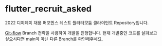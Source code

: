 # flutter_recruit_asked

2022 디미페이 채용 퍼포먼스 테스트 플러터모둠 클라이언트 Repository입니다.

[Git-flow](https://techblog.woowahan.com/2553/) Branch 전략을 사용하여 개발을 진행합니다.
현재 개발중인 코드를 살펴보고 싶으시다면 main이 아닌 다른 Branch를 확인해주세요.